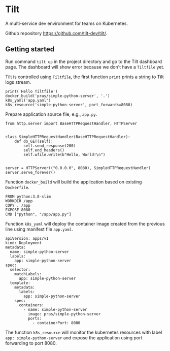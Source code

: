 # Tilt

A multi-service dev environment for teams on Kubernetes.

Github repository https://github.com/tilt-dev/tilt/.

## Getting started

Run command `tilt up` in the project directory and go to the Tilt dashboard page. The dashboard will show error because we don't have a `Tiltfile` yet.

Tilt is controlled using `Tiltfile`, the first function `print` prints a string to Tilt logs stream.

```
print('Hello Tiltfile')
docker_build('pras/simple-python-server', '.')
k8s_yaml('app.yaml')
k8s_resource('simple-python-server', port_forwards=8080)
```

Prepare application source file, e.g., `app.py`.

```
from http.server import BaseHTTPRequestHandler, HTTPServer


class SimpleHTTPRequestHandler(BaseHTTPRequestHandler):
    def do_GET(self):
        self.send_response(200)
        self.end_headers()
        self.wfile.write(b"Hello, World!\n")


server = HTTPServer(("0.0.0.0", 8080), SimpleHTTPRequestHandler)
server.serve_forever()
```

Function `docker_build` will build the application based on existing `Dockerfile`.

```
FROM python:3.8-slim
WORKDIR /app
COPY . /app
EXPOSE 8080
CMD ["python", "/app/app.py"]
```

Function `k8s_yaml` will deploy the container image created from the previous line using manifest file `app.yaml`.

```
apiVersion: apps/v1
kind: Deployment
metadata:
  name: simple-python-server
  labels:
    app: simple-python-server
spec:
  selector:
    matchLabels:
      app: simple-python-server
  template:
    metadata:
      labels:
        app: simple-python-server
    spec:
      containers:
        - name: simple-python-server
          image: pras/simple-python-server
          ports:
            - containerPort: 8080
```

The function `k8s_resource` will monitor the kubernetes resources with label `app: simple-python-server` and expose the application using port forwarding to port 8080.
